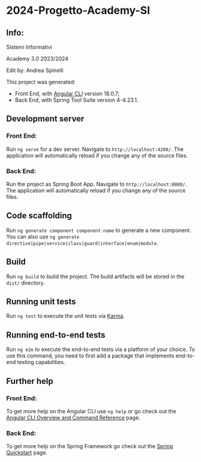 # 2024-Progetto-Academy-SI

## Info:

Sistemi Informativi

Academy 3.0 2023/2024 

Edit by: Andrea Spinelli

This project was generated:<br> 
- Front End, with [Angular CLI](https://github.com/angular/angular-cli) version 18.0.7;
- Back End, with Spring Tool Suite version 4-4.23.1.

## Development server
### Front End:

Run `ng serve` for a dev server. Navigate to `http://localhost:4200/`. The application will automatically reload if you change any of the source files.

### Back End:

Run the project as Spring Boot App. Navigate to `http://localhost:8080/`. The application will automatically reload if you change any of the source files.

## Code scaffolding

Run `ng generate component component-name` to generate a new component. You can also use `ng generate directive|pipe|service|class|guard|interface|enum|module`.

## Build

Run `ng build` to build the project. The build artifacts will be stored in the `dist/` directory.

## Running unit tests

Run `ng test` to execute the unit tests via [Karma](https://karma-runner.github.io).

## Running end-to-end tests

Run `ng e2e` to execute the end-to-end tests via a platform of your choice. To use this command, you need to first add a package that implements end-to-end testing capabilities.

## Further help
### Front End:

To get more help on the Angular CLI use `ng help` or go check out the [Angular CLI Overview and Command Reference](https://angular.dev/tools/cli) page.

### Back End:

To get more help on the Spring Framework go check out the [Spring Quickstart](https://spring.io/quickstart) page.
